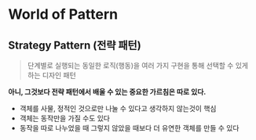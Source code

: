 # World of Pattern

## Strategy Pattern (전략 패턴)

> 단계별로 실행되는 동일한 로직(행동)을
> 여러 가지 구현을 통해 선택할 수 있게 하는 디자인 패턴

**아니, 그것보다 전략 패턴에서 배울 수 있는 중요한 가르침은 따로 있다.**

- 객체를 사물, 정적인 것으로만 나눌 수 있다고 생각하지 않는것이 핵심
- 객체는 동작만을 가질 수도 있다
- 동작을 따로 나누었을 때 그렇지 않았을 때보다 더 유연한 객체를 만들 수 있다
